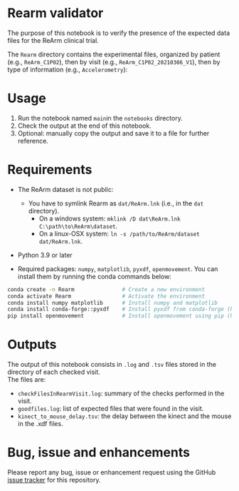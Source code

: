
# Rearm validator 

The purpose of this notebook is to verify the presence of the expected data files for the ReArm clinical trial. 

The `Rearm` directory contains the experimental files, organized by patient (e.g., `ReArm_C1P02`), then by visit (e.g., `ReArm_C1P02_20210306_V1`), then by type of information (e.g., `Accelerometry`):


# Usage

1. Run the notebook named `main`in the `notebooks` directory.
2. Check the output at the end of this notebook. 
3. Optional: manually copy the output and save it to a file for further reference.

# Requirements
- The ReArm dataset is not public: 
  - You have to symlink Rearm as `dat/ReArm.lnk` (i.e., in the `dat` directory).
    - On a windows system:  `mklink /D dat\ReArm.lnk C:\path\to\ReArm\dataset`.
    - On a linux-OSX system: `ln -s /path/to/ReArm/dataset dat/ReArm.lnk`.

- Python 3.9 or later
- Required packages: `numpy`, `matplotlib`, `pyxdf`, `openmovement`. You can install them by running the conda commands below:  

```bash
conda create -n Rearm               # Create a new environment
conda activate Rearm                # Activate the environment
conda install numpy matplotlib      # Install numpy and matplotlib
conda install conda-forge::pyxdf    # Install pyxdf from conda-forge (https://anaconda.org/conda-forge/pyxdf)
pip install openmovement            # Install openmovement using pip (https://github.com/digitalinteraction/openmovement-python)
```




# Outputs

The output of this notebook consists in `.log` and `.tsv` files stored in the directory of each checked visit.  
The files are:

- `checkFilesInRearmVisit.log`:  summary of the checks performed in the visit. 
- `goodfiles.log`:  list of expected files that were found in the visit. 
- `kinect_to_mouse_delay.tsv`: the delay between the kinect and the mouse in the .xdf files.

# Bug, issue and enhancements

Please report any bug, issue or enhancement request using the GitHub [issue tracker](https://github.com/DenisMot/Rearm-Validator/issues) for this repository.